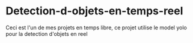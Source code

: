 # Detection-d-objets-en-temps-reel
Ceci est l'un de mes projets en temps libre, ce projet utilise le model yolo pour la detection d'objets en reel
